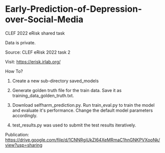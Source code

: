 # Early-Prediction-of-Depression-over-Social-Media
CLEF 2022 eRisk shared task


Data is private.

Source: CLEF eRisk 2022 task 2

Visit: https://erisk.irlab.org/


How To?

1. Create a new sub-directory saved_models

2. Generate golden truth file for the train data. Save it as training_data_golden_truth.txt.

3. Download selfharm_prediction.py. Run train_eval.py to train the model and evaluate it's performance. Change the default model parameters accordingly.

4. test_results.py was used to submit the test results iteratively.

Publication: https://drive.google.com/file/d/1CNNRgiUkZI64XeMRmaC1hnGNKPVXooNk/view?usp=sharing
